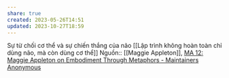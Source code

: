 ```yaml
---
share: true
created: 2023-05-26T14:51
updated: 2023-10-27T18:59
---
```

Sự từ chối cơ thể và sự chiến thắng của não
[[Lập trình không hoàn toàn chỉ dùng não, mà còn dùng cơ thể]]
Nguồn:: [[Maggie Appleton]], [MA 12: Maggie Appleton on Embodiment Through Metaphors - Maintainers Anonymous](https://maintainersanonymous.com/metaphor/#t=01:04)
